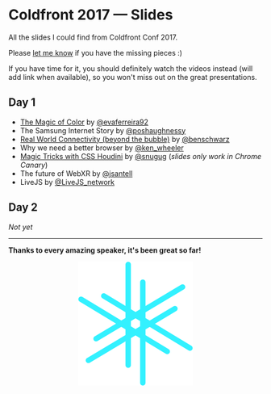 
# Coldfront 2017 — Slides

All the slides I could find from Coldfront Conf 2017. 

Please [let me know](https://twitter.com/mads_nedergaard) if you have the missing pieces :)

If you have time for it, you should definitely watch the videos instead (will add link when available), so you won't miss out on the great presentations.


## Day 1 


- [The Magic of Color](http://evaferreira.com.ar/coldfront) by [@evaferreira92](https://twitter.com/evaferreira92)
- The Samsung Internet Story by [@poshaughnessy](https://twitter.com/poshaughnessy)
- [Real World Connectivity (beyond the bubble)](https://speakerdeck.com/benschwarz/beyond-the-bubble) by [@benschwarz](https://twitter.com/benschwarz)
- Why we need a better browser by [@ken_wheeler](https://twitter.com/ken_wheeler)
- [Magic Tricks with CSS Houdini](http://snugug.github.io/magic-tricks-with-houdini) by [@snugug](https://twitter.com/snugug) (_slides only work in Chrome Canary_)
- The future of WebXR by [@jsantell](https://twitter.com/jsantell)
- LiveJS by [@LiveJS_network](https://twitter.com/LiveJS_network)

## Day 2

_Not yet_

---

**Thanks to every amazing speaker, it's been great so far!**

<p align="center">
  <img src="logo.svg">
</p>
